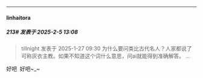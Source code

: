 ﻿
*****

####  linhaitora  
##### 213#       发表于 2025-2-5 13:08

<blockquote>tillnight 发表于 2025-1-27 09:30
为什么要问类比古代名人？人家都说了可称灰衣主教。如果不知道这个词什么意思，问ai就能得到准确解答。 ...</blockquote>
好吧  好吧~_~

